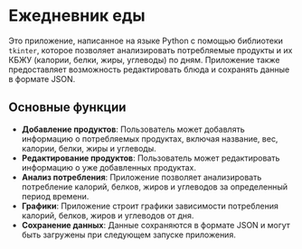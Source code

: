 # Ежедневник еды

Это приложение, написанное на языке Python с помощью библиотеки `tkinter`, которое позволяет анализировать потребляемые продукты и их КБЖУ (калории, белки, жиры, углеводы) по дням. Приложение также предоставляет возможность редактировать блюда и сохранять данные в формате JSON.

## Основные функции

- **Добавление продуктов**: Пользователь может добавлять информацию о потребляемых продуктах, включая название, вес, калории, белки, жиры и углеводы.
- **Редактирование продуктов**: Пользователь может редактировать информацию о уже добавленных продуктах.
- **Анализ потребления**: Приложение позволяет анализировать потребление калорий, белков, жиров и углеводов за определенный период времени.
- **Графики**: Приложение строит графики зависимости потребления калорий, белков, жиров и углеводов от дня.
- **Сохранение данных**: Данные сохраняются в формате JSON и могут быть загружены при следующем запуске приложения.